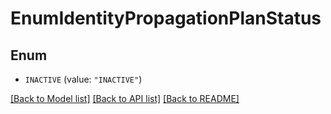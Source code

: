 # EnumIdentityPropagationPlanStatus

## Enum


* `INACTIVE` (value: `"INACTIVE"`)


[[Back to Model list]](../README.md#documentation-for-models) [[Back to API list]](../README.md#documentation-for-api-endpoints) [[Back to README]](../README.md)


